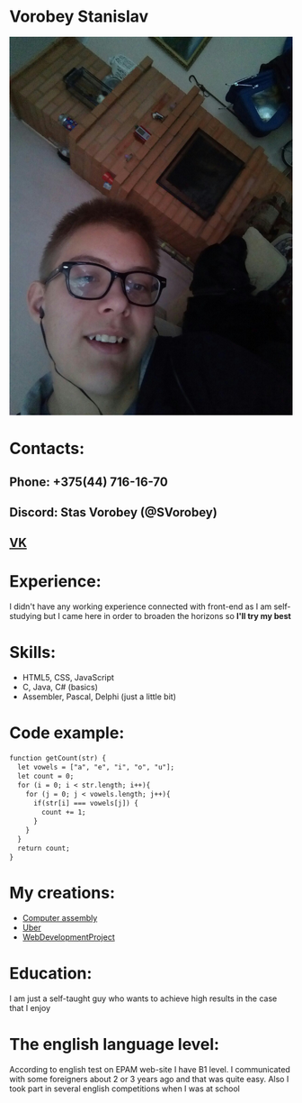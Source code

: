 # Vorobey Stanislav
![Me](/img/me.jpg)
# Contacts:
## Phone: +375(44) 716-16-70
## Discord: Stas Vorobey (@SVorobey)
## [VK](https://vk.com/tiprostokosmosstas)
# Experience:
I didn't have any working experience connected with front-end as I am self-studying but I came here in order to broaden the horizons so **I'll try my best**
# Skills:
* HTML5, CSS, JavaScript
* C, Java, C# (basics)
* Assembler, Pascal, Delphi (just a little bit)
# Code example:
```
function getCount(str) {
  let vowels = ["a", "e", "i", "o", "u"];
  let count = 0;
  for (i = 0; i < str.length; i++){
    for (j = 0; j < vowels.length; j++){
      if(str[i] === vowels[j]) {
        count += 1;
      }
    }
  }
  return count;
}
```
# My creations:
+ [Computer assembly](https://svorobey.github.io/ComputerAssembly/)
+ [Uber](https://svorobey.github.io/Uber/)
+ [WebDevelopmentProject](https://svorobey.github.io/WebDevelopmentProject/)
# Education:
I am just a self-taught guy who wants to achieve high results in the case that I enjoy
# The english language level:
According to english test on EPAM web-site I have B1 level. I communicated with some foreigners about 2 or 3 years ago and that was quite easy. Also I took part in several english competitions when I was at school
